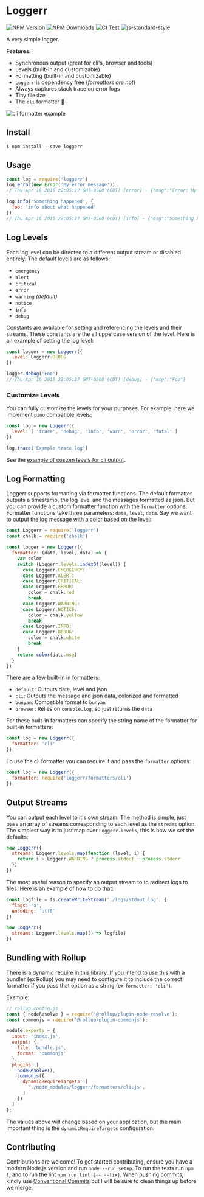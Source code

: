 # Loggerr

[![NPM Version](https://img.shields.io/npm/v/loggerr.svg)](https://npmjs.org/package/loggerr)
[![NPM Downloads](https://img.shields.io/npm/dm/loggerr.svg)](https://npmjs.org/package/loggerr)
[![CI Test](https://github.com/wesleytodd/loggerr/workflows/Tests/badge.svg)](https://github.com/wesleytodd/loggerr/actions)
[![js-standard-style](https://img.shields.io/badge/code%20style-standard-brightgreen.svg)](https://github.com/standard/standard)

A very simple logger.

**Features:**

- Synchronous output (great for cli's, browser and tools)
- Levels (built-in and customizable)
- Formatting (built-in and customizable)
- `Loggerr` is dependency free (*formatters are not*)
- Always captures stack trace on error logs
- Tiny filesize
- The `cli` formatter 🚀

![cli formatter example](https://github.com/wesleytodd/loggerr/blob/main/cli.png)

## Install

```
$ npm install --save loggerr
```

## Usage

```javascript
const log = require('loggerr')
log.error(new Error('My error message'))
// Thu Apr 16 2015 22:05:27 GMT-0500 (CDT) [error] - {"msg":"Error: My error message\n<STACK TRACE>"}

log.info('Something happened', {
  foo: 'info about what happened'
})
// Thu Apr 16 2015 22:05:27 GMT-0500 (CDT) [info] - {"msg":"Something happened","foo":"info about what happened"}
```

## Log Levels

Each log level can be directed to a different output stream
or disabled entirely. The default levels are as follows:

- `emergency`
- `alert`
- `critical`
- `error`
- `warning` *(default)*
- `notice`
- `info`
- `debug`

Constants are available for setting and referencing the levels and
their streams. These constants are the all uppercase version of the
level.  Here is an example of setting the log level:

```javascript
const logger = new Loggerr({
  level: Loggerr.DEBUG
})

logger.debug('Foo')
// Thu Apr 16 2015 22:05:27 GMT-0500 (CDT) [debug] - {"msg":"Foo"}
```

### Customize Levels

You can fully customize the levels for your purposes. For example, here
we implement `pino` compatible levels:

```javascript
const log = new Loggerr({
  level: [ 'trace', 'debug', 'info', 'warn', 'error', 'fatal' ]
})

log.trace('Example trace log')
```

See the [example of custom levels for cli output](https://github.com/wesleytodd/loggerr/blob/main/examples/custom-cli.js).

## Log Formatting

Loggerr supports formatting via formatter functions. The default
formatter outputs a timestamp, the log level and the messages formatted
as json. But you can provide a custom formatter function with the `formatter`
options. Formatter functions take three parameters: `date`, `level`, `data`.
Say we want to output the log message with a color based on the level:

```javascript
const Loggerr = require('loggerr')
const chalk = require('chalk')

const logger = new Loggerr({
  formatter: (date, level, data) => {
    var color
    switch (Loggerr.levels.indexOf(level)) {
      case Loggerr.EMERGENCY:
      case Loggerr.ALERT:
      case Loggerr.CRITICAL:
      case Loggerr.ERROR:
        color = chalk.red
        break
      case Loggerr.WARNING:
      case Loggerr.NOTICE:
        color = chalk.yellow
        break
      case Loggerr.INFO:
      case Loggerr.DEBUG:
        color = chalk.white
        break
    }
    return color(data.msg)
  }
})
```

There are a few built-in in formatters:

- `default`: Outputs date, level and json
- `cli`: Outputs the message and json data, colorized and formatted
- `bunyan`: Compatible format to `bunyan`
- `browser`: Relies on `console.log`, so just returns the `data`

For these built-in formatters can specify the string name of the formatter for built-in formatters:

```javascript
const log = new Loggerr({
  formatter: 'cli'
})
```

To use the cli formatter you can require it and pass the `formatter` options:

```javascript
const log = new Loggerr({
  formatter: require('loggerr/formatters/cli')
})
```

## Output Streams

You can output each level to it's own stream. The method is simple, just pass an
array of streams corresponding to each level as the `streams` option. The simplest
way is to just map over `Loggerr.levels`, this is how we set the defaults:

```javascript
new Loggerr({
  streams: Loggerr.levels.map(function (level, i) {
    return i > Loggerr.WARNING ? process.stdout : process.stderr
  })
})
```

The most useful reason to specify an output stream to to redirect logs to files.
Here is an example of how to do that:

```javascript
const logfile = fs.createWriteStream('./logs/stdout.log', {
  flags: 'a',
  encoding: 'utf8'
})

new Loggerr({
  streams: Loggerr.levels.map(() => logfile)
})
```

## Bundling with Rollup

There is a dynamic require in this library. If you intend to use this with a bundler (ex Rollup) you may need to configure it to include the correct formatter if you pass that
option as a string (ex `formatter: 'cli'`).

Example:

```javascript
// rollup.config.js
const { nodeResolve } = require('@rollup/plugin-node-resolve');
const commonjs = require('@rollup/plugin-commonjs');

module.exports = {
  input: 'index.js',
  output: {
    file: 'bundle.js',
    format: 'commonjs'
  },
  plugins: [
    nodeResolve(),
    commonjs({
      dynamicRequireTargets: [
        './node_modules/loggerr/formatters/cli.js',
      ]
    })
  ]
};
```

The values above will change based on your application, but the main important thing is the `dynamicRequireTargets` configuration.

## Contributing

Contributions are welcome! To get started contributing, ensure you have a modern Node.js version and run `node --run
setup`. To run the tests run `npm t`, and to run the lint `npm run lint [-- --fix]`. When pushing commits, kindly use
[Conventional Commits](https://www.conventionalcommits.org/en/v1.0.0/) but I will be sure to clean things up before we
merge.
